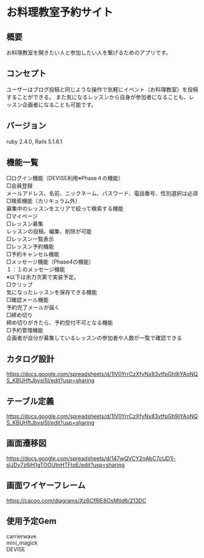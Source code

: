 # お料理教室予約サイト  
## 概要  
お料理教室を開きたい人と参加したい人を繋げるためのアプリです。  
## コンセプト  
ユーザーはブログ投稿と同じような操作で気軽にイベント（お料理教室）を投稿することができる。 また気になるレッスンから自身が参加者になることも、レッスン企画者になることも可能です。  
## バージョン  　
ruby 2.4.0,
Rails 5.1.6.1  　
## 機能一覧  
□ログイン機能（DEVISE利用※Phase４の機能）  
□会員登録  
    メールアドレス、名前、ニックネーム、パスワード、電話番号、性別選択は必須  
□検索機能（カリキュラム外）  
    募集中のレッスンをエリアで絞って検索する機能  
□マイページ  
□レッスン募集  
    レッスンの投稿、編集、削除が可能  
□レッスン一覧表示  
□レッスン予約機能  
□予約キャンセル機能  
□メッセージ機能（Phase4の機能）  
    １：１のメッセージ機能  
※以下は余力次第で実装予定。  
□クリップ  
    気になったレッスンを保存できる機能  
□確認メール機能  
    予約完了メールが届く  
□締め切り  
    締め切りがきたら、予約受付不可となる機能  
□予約管理機能  
    企画者が自分が募集しているレッスンの参加者や人数が一覧で確認できる  
## カタログ設計  
<https://docs.google.com/spreadsheets/d/1lV0YrrCzXfyNx83vtfpGh9jYAoNQS_KBUHftJbvsi5I/edit?usp=sharing>  
## テーブル定義  
<https://docs.google.com/spreadsheets/d/1lV0YrrCzXfyNx83vtfpGh9jYAoNQS_KBUHftJbvsi5I/edit?usp=sharing>  
## 画面遷移図  
<https://docs.google.com/spreadsheets/d/147wQVCY2nAbC7cUD1j-slJDv7z6jH1gTOOUtnHTFtqE/edit?usp=sharing>  
## 画面ワイヤーフレーム  
<https://cacoo.com/diagrams/Xz8CfRlE8OsMtld6/213DC>  
## 使用予定Gem  
carrierwave  
mini_magick  
DEVISE  
